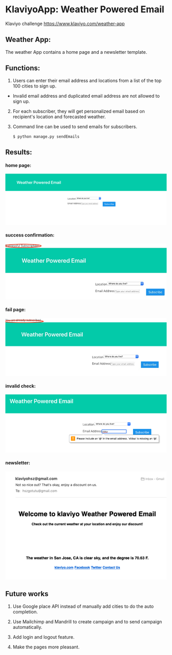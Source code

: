 # KlaviyoApp:  Weather Powered Email
 Klaviyo challenge https://www.klaviyo.com/weather-app


## Weather App:
The weather App contains a home page and a newsletter template.

## Functions:
1. Users can enter their email address and locations from a list of the top 100 cities to sign up.
* Invalid email address and duplicated email address are not allowed to sign up.

2. For each subscriber, they will get personalized email based on recipient's location and forecasted weather.

3. Command line can be used to send emails for subscribers.
   ```
   $ python manage.py sendEmails
   
   ```
## Results:

#### home page:

![Alt Text](imgs/emailhome.png)

#### success confirmation:

![Alt Text](imgs/success.png)

#### fail page:

![Alt Text](imgs/fail.png)

#### invalid check:

![Alt Text](imgs/invalid.png)

#### newsletter:

![Alt Text](imgs/newsletter.png)

## Future works
1. Use Google place API instead of manually add cities to do the auto completion.

2. Use Mailchimp and Mandrill to create campaign and to send campaign automatically.

3. Add login and logout feature.

4. Make the pages more pleasant.

